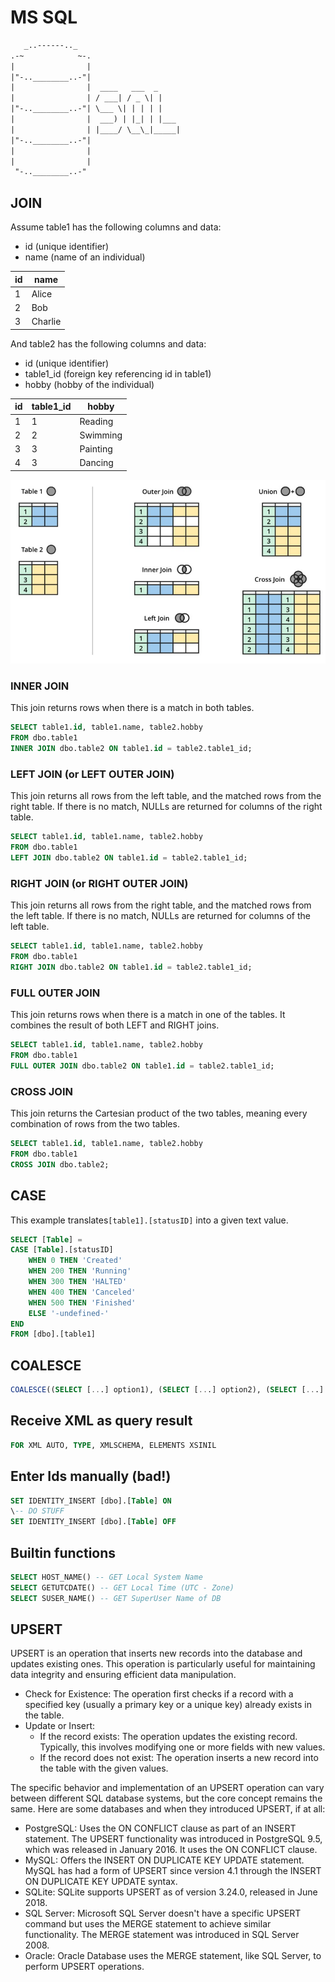 # MS SQL

```txt
   _..------.._
.-~            ~-.
|                |
|"-..________..-"|
|                |  ____   ___  _
|                | / ___| / _ \| |
|"-..________..-"| \___ \| | | | |
|                |  ___) | |_| | |___
|                | |____/ \__\_|_____|
|"-..________..-"|
|                |
|                |
 "-..________..-"
```

## JOIN

Assume table1 has the following columns and data:

- id (unique identifier)
- name (name of an individual)

| id | name    |
|----|---------|
| 1  | Alice   |
| 2  | Bob     |
| 3  | Charlie |

And table2 has the following columns and data:

- id (unique identifier)
- table1_id (foreign key referencing id in table1)
- hobby (hobby of the individual)

| id | table1_id | hobby    |
|----|-----------|----------|
| 1  | 1         | Reading  |
| 2  | 2         | Swimming |
| 3  | 3         | Painting |
| 4  | 3         | Dancing  |

![db-joins](_db-joins.jpg)

### INNER JOIN

This join returns rows when there is a match in both tables.

```SQL
SELECT table1.id, table1.name, table2.hobby
FROM dbo.table1
INNER JOIN dbo.table2 ON table1.id = table2.table1_id;
```

### LEFT JOIN (or LEFT OUTER JOIN)

This join returns all rows from the left table, and the matched rows from the right table. If there is no match, NULLs are returned for columns of the right table.

```SQL
SELECT table1.id, table1.name, table2.hobby
FROM dbo.table1
LEFT JOIN dbo.table2 ON table1.id = table2.table1_id;
```

### RIGHT JOIN (or RIGHT OUTER JOIN)

This join returns all rows from the right table, and the matched rows from the left table. If there is no match, NULLs are returned for columns of the left table.

```SQL
SELECT table1.id, table1.name, table2.hobby
FROM dbo.table1
RIGHT JOIN dbo.table2 ON table1.id = table2.table1_id;
```

### FULL OUTER JOIN

This join returns rows when there is a match in one of the tables. It combines the result of both LEFT and RIGHT joins.

```SQL
SELECT table1.id, table1.name, table2.hobby
FROM dbo.table1
FULL OUTER JOIN dbo.table2 ON table1.id = table2.table1_id;
```

### CROSS JOIN

This join returns the Cartesian product of the two tables, meaning every combination of rows from the two tables.

```SQL
SELECT table1.id, table1.name, table2.hobby
FROM dbo.table1
CROSS JOIN dbo.table2;
```

## CASE

This example translates```[table1].[statusID]``` into a given text value.

```SQL
SELECT [Table] =
CASE [Table].[statusID]
    WHEN 0 THEN 'Created'
    WHEN 200 THEN 'Running'
    WHEN 300 THEN 'HALTED'
    WHEN 400 THEN 'Canceled'
    WHEN 500 THEN 'Finished'
    ELSE '-undefined-'
END
FROM [dbo].[table1]
```

## COALESCE

```SQL
COALESCE((SELECT [...] option1), (SELECT [...] option2), (SELECT [...] option3))
```

## Receive XML as query result

```SQL
FOR XML AUTO, TYPE, XMLSCHEMA, ELEMENTS XSINIL
```

## Enter Ids manually (bad!)

```SQL
SET IDENTITY_INSERT [dbo].[Table] ON
\-- DO STUFF
SET IDENTITY_INSERT [dbo].[Table] OFF
```

## Builtin functions

```SQL
SELECT HOST_NAME() -- GET Local System Name
SELECT GETUTCDATE() -- GET Local Time (UTC - Zone)
SELECT SUSER_NAME() -- GET SuperUser Name of DB
```

## UPSERT

UPSERT is an operation that inserts new records into the database and updates existing ones. This operation is particularly useful for maintaining data integrity and ensuring efficient data manipulation.

- Check for Existence: The operation first checks if a record with a specified key (usually a primary key or a unique key) already exists in the table.
- Update or Insert:
  - If the record exists: The operation updates the existing record. Typically, this involves modifying one or more fields with new values.
  - If the record does not exist: The operation inserts a new record into the table with the given values.

The specific behavior and implementation of an UPSERT operation can vary between different SQL database systems, but the core concept remains the same. Here are some databases and when they introduced UPSERT, if at all:

- PostgreSQL: Uses the ON CONFLICT clause as part of an INSERT statement. The UPSERT functionality was introduced in PostgreSQL 9.5, which was released in January 2016. It uses the ON CONFLICT clause.
- MySQL: Offers the INSERT ON DUPLICATE KEY UPDATE statement. MySQL has had a form of UPSERT since version 4.1 through the INSERT ON DUPLICATE KEY UPDATE syntax.
- SQLite: SQLite supports UPSERT as of version 3.24.0, released in June 2018.
- SQL Server: Microsoft SQL Server doesn't have a specific UPSERT command but uses the MERGE statement to achieve similar functionality. The MERGE statement was introduced in SQL Server 2008.
- Oracle: Oracle Database uses the MERGE statement, like SQL Server, to perform UPSERT operations.
